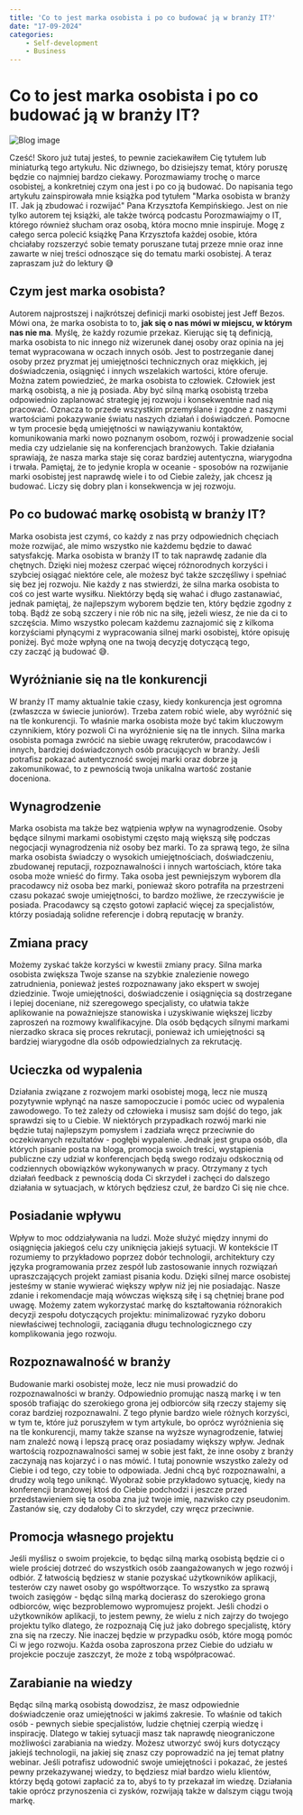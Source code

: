 ```yaml
---
title: 'Co to jest marka osobista i po co budować ją w branży IT?'
date: "17-09-2024"
categories:
    - Self-development
    - Business
---
```


# Co to jest marka osobista i po co budować ją w branży IT?

![Blog image](/ro/ro-personal-brand-it.png)

Cześć! Skoro już tutaj jesteś, to pewnie zaciekawiłem Cię tytułem lub miniaturką tego artykułu. Nic dziwnego, bo dzisiejszy temat, który poruszę będzie co najmniej bardzo ciekawy. Porozmawiamy trochę o marce osobistej, a konkretniej czym ona jest i po co ją budować. Do napisania tego artykułu zainspirowała mnie książka pod tytułem "Marka osobista w branży IT. Jak ją zbudować i rozwijać" Pana Krzysztofa Kempińskiego. Jest on nie tylko autorem tej książki, ale także twórcą podcastu Porozmawiajmy o IT, którego również słucham oraz osobą, która mocno mnie inspiruje. Mogę z całego serca polecić książkę Pana Krzysztofa każdej osobie, która chciałaby rozszerzyć sobie tematy poruszane tutaj przeze mnie oraz inne zawarte w niej treści odnoszące się do tematu marki osobistej. A teraz zapraszam już do lektury 😅

## Czym jest marka osobista?

Autorem najprostszej i najkrótszej definicji marki osobistej jest Jeff Bezos. Mówi ona, że marka osobista to to, **jak się o nas mówi w miejscu, w którym nas nie ma**. Myślę, że każdy rozumie przekaz. Kierując się tą definicją, marka osobista to nic innego niż wizerunek danej osoby oraz opinia na jej temat wypracowana w oczach innych osób. Jest to postrzeganie danej osoby przez pryzmat jej umiejętności technicznych oraz miękkich, jej doświadczenia, osiągnięć i innych wszelakich wartości, które oferuje. Można zatem powiedzieć, że marka osobista to człowiek. Człowiek jest marką osobistą, a nie ją posiada. Aby być silną marką osobistą trzeba odpowiednio zaplanować strategię jej rozwoju i konsekwentnie nad nią pracować. Oznacza to przede wszystkim przemyślane i zgodne z naszymi wartościami pokazywanie światu naszych działań i doświadczeń. Pomocne w tym procesie będą umiejętności w nawiązywaniu kontaktów, komunikowania marki nowo poznanym osobom, rozwój i prowadzenie social media czy udzielanie się na konferencjach branżowych. Takie działania sprawiają, że nasza marka staje się coraz bardziej autentyczna, wiarygodna i trwała. Pamiętaj, że to jedynie kropla w oceanie - sposobów na rozwijanie marki osobistej jest naprawdę wiele i to od Ciebie zależy, jak chcesz ją budować. Liczy się dobry plan i konsekwencja w jej rozwoju.

## Po co budować markę osobistą w branży IT?

Marka osobista jest czymś, co każdy z nas przy odpowiednich chęciach może rozwijać, ale mimo wszystko nie każdemu będzie to dawać satysfakcję. Marka osobista w branży IT to tak naprawdę zadanie dla chętnych. Dzięki niej możesz czerpać więcej różnorodnych korzyści i szybciej osiągać niektóre cele, ale możesz być także szczęśliwy i spełniać się bez jej rozwoju. Nie każdy z nas stwierdzi, że silna marka osobista to coś co jest warte wysiłku. Niektórzy będą się wahać i długo zastanawiać, jednak pamiętaj, że najlepszym wyborem będzie ten, który będzie zgodny z tobą. Bądź ze sobą szczery i nie rób nic na siłę, jeżeli wiesz, że nie da ci to szczęścia. Mimo wszystko polecam każdemu zaznajomić się z kilkoma korzyściami płynącymi z wypracowania silnej marki osobistej, które opisuję poniżej. Być może wpłyną one na twoją decyzję dotyczącą tego, czy zacząć ją budować 😅.

## Wyróżnianie się na tle konkurencji

W branży IT mamy aktualnie takie czasy, kiedy konkurencja jest ogromna (zwłaszcza w świecie juniorów). Trzeba zatem robić wiele, aby wyróżnić się na tle konkurencji. To właśnie marka osobista może być takim kluczowym czynnikiem, który pozwoli Ci na wyróżnienie się na tle innych. Silna marka osobista pomaga zwrócić na siebie uwagę rekruterów, pracodawców i innych, bardziej doświadczonych osób pracujących w branży. Jeśli potrafisz pokazać autentyczność swojej marki oraz dobrze ją zakomunikować, to z pewnością twoja unikalna wartość zostanie doceniona.

## Wynagrodzenie

Marka osobista ma także bez wątpienia wpływ na wynagrodzenie. Osoby będące silnymi markami osobistymi często mają większą siłę podczas negocjacji wynagrodzenia niż osoby bez marki. To za sprawą tego, że silna marka osobista świadczy o wysokich umiejętnościach, doświadczeniu, zbudowanej reputacji, rozpoznawalności i innych wartościach, które taka osoba może wnieść do firmy. Taka osoba jest pewniejszym wyborem dla pracodawcy niż osoba bez marki, ponieważ skoro potrafiła na przestrzeni czasu pokazać swoje umiejętności, to bardzo możliwe, że rzeczywiście je posiada. Pracodawcy są często gotowi zapłacić więcej za specjalistów, którzy posiadają solidne referencje i dobrą reputację w branży.

## Zmiana pracy

Możemy zyskać także korzyści w kwestii zmiany pracy. Silna marka osobista zwiększa Twoje szanse na szybkie znalezienie nowego zatrudnienia, ponieważ jesteś rozpoznawany jako ekspert w swojej dziedzinie. Twoje umiejętności, doświadczenie i osiągnięcia są dostrzegane i lepiej doceniane, niż szeregowego specjalisty, co ułatwia także aplikowanie na poważniejsze stanowiska i uzyskiwanie większej liczby zaproszeń na rozmowy kwalifikacyjne. Dla osób będących silnymi markami nierzadko skraca się proces rekrutacji, ponieważ ich umiejętności są bardziej wiarygodne dla osób odpowiedzialnych za rekrutację.

## Ucieczka od wypalenia

Działania związane z rozwojem marki osobistej mogą, lecz nie muszą pozytywnie wpłynąć na nasze samopoczucie i pomóc uciec od wypalenia zawodowego. To też zależy od człowieka i musisz sam dojść do tego, jak sprawdzi się to u Ciebie. W niektórych przypadkach rozwój marki nie będzie tutaj najlepszym pomysłem i zadziała wręcz przeciwnie do oczekiwanych rezultatów - pogłębi wypalenie. Jednak jest grupa osób, dla których pisanie posta na bloga, promocja swoich treści, wystąpienia publiczne czy udział w konferencjach będą swego rodzaju odskocznią od codziennych obowiązków wykonywanych w pracy. Otrzymany z tych działań feedback z pewnością doda Ci skrzydeł i zachęci do dalszego działania w sytuacjach, w których będziesz czuł, że bardzo Ci się nie chce.

## Posiadanie wpływu

Wpływ to moc oddziaływania na ludzi. Może służyć między innymi do osiągnięcia jakiegoś celu czy uniknięcia jakiejś sytuacji. W kontekście IT rozumiemy to przykładowo poprzez dobór technologii, architektury czy języka programowania przez zespół lub zastosowanie innych rozwiązań upraszczających projekt zamiast pisania kodu. Dzięki silnej marce osobistej jesteśmy w stanie wywierać większy wpływ niż jej nie posiadając. Nasze zdanie i rekomendacje mają wówczas większą siłę i są chętniej brane pod uwagę. Możemy zatem wykorzystać markę do kształtowania różnorakich decyzji zespołu dotyczących projektu: minimalizować ryzyko doboru niewłaściwej technologii, zaciągania długu technologicznego czy komplikowania jego rozwoju.

## Rozpoznawalność w branży

Budowanie marki osobistej może, lecz nie musi prowadzić do rozpoznawalności w branży. Odpowiednio promując naszą markę i w ten sposób trafiając do szerokiego grona jej odbiorców siłą rzeczy stajemy się coraz bardziej rozpoznawalni. Z tego płynie bardzo wiele różnych korzyści, w tym te, które już poruszyłem w tym artykule, bo oprócz wyróżnienia się na tle konkurencji, mamy także szanse na wyższe wynagrodzenie, łatwiej nam znaleźć nową i lepszą pracę oraz posiadamy większy wpływ. Jednak wartością rozpoznawalności samej w sobie jest fakt, że inne osoby z branży zaczynają nas kojarzyć i o nas mówić. I tutaj ponownie wszystko zależy od Ciebie i od tego, czy tobie to odpowiada. Jedni chcą być rozpoznawalni, a drudzy wolą tego uniknąć. Wyobraź sobie przykładowo sytuację, kiedy na konferencji branżowej ktoś do Ciebie podchodzi i jeszcze przed przedstawieniem się ta osoba zna już twoje imię, nazwisko czy pseudonim. Zastanów się, czy dodałoby Ci to skrzydeł, czy wręcz przeciwnie.

## Promocja własnego projektu

Jeśli myślisz o swoim projekcie, to będąc silną marką osobistą będzie ci o wiele prościej dotrzeć do wszystkich osób zaangażowanych w jego rozwój i odbiór. Z łatwością będziesz w stanie pozyskać użytkowników aplikacji, testerów czy nawet osoby go współtworzące. To wszystko za sprawą twoich zasięgów - będąc silną marką docierasz do szerokiego grona odbiorców, więc bezproblemowo wypromujesz projekt. Jeśli chodzi o użytkowników aplikacji, to jestem pewny, że wielu z nich zajrzy do twojego projektu tylko dlatego, że rozpoznają Cię już jako dobrego specjalistę, który zna się na rzeczy. Nie inaczej będzie w przypadku osób, które mogą pomóc Ci w jego rozwoju. Każda osoba zaproszona przez Ciebie do udziału w projekcie poczuje zaszczyt, że może z tobą współpracować.

## Zarabianie na wiedzy

Będąc silną marką osobistą dowodzisz, że masz odpowiednie doświadczenie oraz umiejętności w jakimś zakresie. To właśnie od takich osób - pewnych siebie specjalistów, ludzie chętniej czerpią wiedzę i inspirację. Dlatego w takiej sytuacji masz tak naprawdę nieograniczone możliwości zarabiania na wiedzy. Możesz utworzyć swój kurs dotyczący jakiejś technologii, na jakiej się znasz czy poprowadzić na jej temat płatny webinar. Jeśli potrafisz udowodnić swoje umiejętności i pokazać, że jesteś pewny przekazywanej wiedzy, to będziesz miał bardzo wielu klientów, którzy będą gotowi zapłacić za to, abyś to ty przekazał im wiedzę. Działania takie oprócz przynoszenia ci zysków, rozwijają także w dalszym ciągu twoją markę.